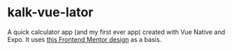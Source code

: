 # kalk-vue-lator

A quick calculator app (and my first ever app) created with Vue Native and Expo. It uses [this Frontend Mentor design](https://www.frontendmentor.io/challenges/calculator-app-9lteq5N29) as a basis.
